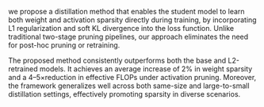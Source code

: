we propose a distillation method that enables the student model to learn both weight
and activation sparsity directly during training, by incorporating L1 regularization and soft KL
divergence into the loss function. Unlike traditional two-stage pruning pipelines, our approach
eliminates the need for post-hoc pruning or retraining.

The proposed method consistently outperforms both the base and L2-retrained models. It
achieves an average increase of 2% in weight sparsity and a 4–5×reduction in effective FLOPs
under activation pruning. Moreover, the framework generalizes well across both same-size and
large-to-small distillation settings, effectively promoting sparsity in diverse scenarios.
